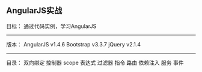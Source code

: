 AngularJS实战
-----------------------------------------------------------------------
目标：
    通过代码实例，学习AngularJS

-----------------------------------------------------------------------
版本：
    AngularJS v1.4.6
    Bootstrap v3.3.7
    jQuery v2.1.4

-----------------------------------------------------------------------    
目录：
    双向绑定
    控制器
    scope
    表达式
    过滤器
    指令
    路由
    依赖注入
    服务
    事件




